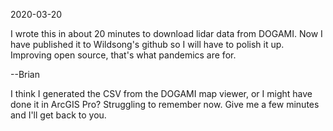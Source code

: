 2020-03-20

I wrote this in about 20 minutes to download lidar data from DOGAMI.
Now I have published it to Wildsong's github so I will have to polish it up.
Improving open source, that's what pandemics are for.

--Brian

I think I generated the CSV from the DOGAMI map viewer,
or I might have done it in ArcGIS Pro? Struggling to remember now.
Give me a few minutes and I'll get back to you.

